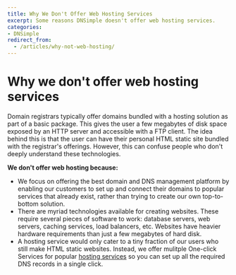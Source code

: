 ```yaml
---
title: Why We Don't Offer Web Hosting Services
excerpt: Some reasons DNSimple doesn't offer web hosting services.
categories:
- DNSimple
redirect_from:
  - /articles/why-not-web-hosting/
---
```


# Why we don't offer web hosting services

Domain registrars typically offer domains bundled with a hosting solution as part of a basic package. This gives the user a few megabytes of disk space exposed by an HTTP server and accessible with a FTP client. The idea behind this is that the user can have their personal HTML static site bundled with the registrar's offerings. However, this can confuse people who don't deeply understand these technologies. 

**We don't offer web hosting because:**

- We focus on offering the best domain and DNS management platform by enabling our customers to set up and connect their domains to popular services that already exist, rather than trying to create our own top-to-bottom solution.
- There are myriad technologies available for creating websites. These require several pieces of software to work: database servers, web servers, caching services, load balancers, etc. Websites have heavier hardware requirements than just a few megabytes of hard disk.
- A hosting service would only cater to a tiny fraction of our users who still make HTML static websites. Instead, we offer mulitple One-click Services for popular [hosting services](/articles/services/#hosting) so you can set up all the required DNS records in a single click.
   
